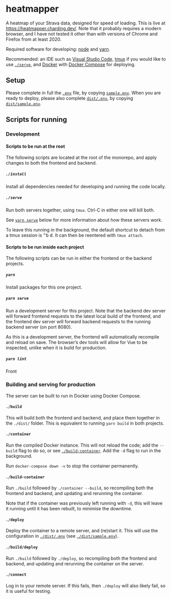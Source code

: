 # heatmapper

A heatmap of your Strava data, designed for speed of loading.
This is live at https://heatmapper.charding.dev/.
Note that it probably requires a modern browser, and I have not tested it other than with versions of Chrome and Firefox from at least 2020.

Required software for developing: [node](https://nodejs.org/en/download/) and [yarn](https://yarnpkg.com/en/docs/install/).

Recommended: an IDE such as [Visual Studio Code](https://code.visualstudio.com/), [tmux](https://github.com/tmux/tmux/wiki) if you would like to use [`./serve`](#serve), and [Docker](https://www.docker.com/products/docker-desktop) with [Docker Compose](https://docs.docker.com/compose/) for deploying.

## Setup

Please complete in full the [`.env`](.env) file, by copying [`sample.env`](sample.env).
When you are ready to deploy, please also complete [`dist/.env`](dist/.env), by copying [`dist/sample.env`](dist/sample.env).

## Scripts for running

### Development

#### Scripts to be run at the root

The following scripts are located at the root of the monorepo, and apply changes to both the frontend and backend.

##### `./install`

Install all dependencies needed for developing and running the code locally.

##### `./serve`

Run both servers together, using `tmux`.
Ctrl-C in either one will kill both.

See [`yarn serve`](#yarn-serve) below for more information about how these servers work.

To leave this running in the background, the default shortcut to detach from a tmux session is <kbd>^b</kbd> <kbd>d</kbd>.
It can then be reentered with `tmux attach`.

#### Scripts to be run inside each project

The following scripts can be run in either the frontend or the backend projects.

##### `yarn`

Install packages for this one project.

##### `yarn serve`

Run a development server for this project.
Note that the backend dev server will forward frontend requests to the latest local build of the frontend, and the frontend dev server will forward backend requests to the running backend server (on port 8080).

As this is a development server, the frontend will automatically recompile and reload on save.
The browser’s dev tools will allow for Vue to be inspected, unlike when it is build for production.

##### `yarn lint`

Front

### Building and serving for production

The server can be built to run in Docker using Docker Compose.

#### `./build`

This will build both the frontend and backend, and place them together in the `./dist/` folder.
This is equivalent to running `yarn build` in both projects.

#### `./container`

Run the compiled Docker instance.
This will not reload the code; add the `--build` flag to do so, or see [`./build-container`](#build-container).
Add the `-d` flag to run in the background.

Run `docker-compose down -v` to stop the container permanently.

#### `./build-container`

Run `./build` followed by `./container --build`, so recompiling both the frontend and backend, and updating and rerunning the container.

Note that if the container was previously left running with `-d`, this will leave it running until it has been rebuilt, to minimise the downtime.

#### `./deploy`

Deploy the container to a remote server, and (re)start it.
This will use the configuration in [`./dist/.env`](./dist/.env) (see [`./dist/sample.env`](./dist/sample.env)).

#### `./build/deploy`

Run `./build` followed by `./deploy`, so recompiling both the frontend and backend, and updating and rerunning the container on the server.

#### `./connect`

Log in to your remote server.
If this fails, then `./deploy` will also likely fail, so it is useful for testing.
